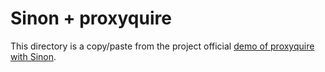 # Sinon + proxyquire

This directory is a copy/paste from the project official [demo of proxyquire with Sinon](https://github.com/sinonjs/demo-proxyquire).